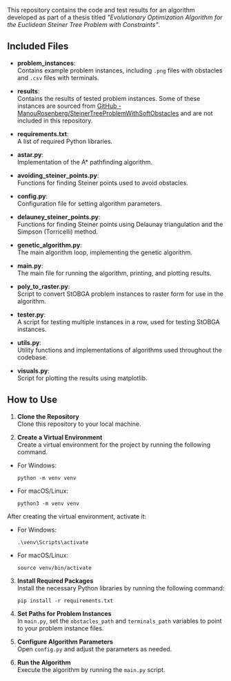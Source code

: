 This repository contains the code and test results for an algorithm developed as part of a thesis titled *"Evolutionary Optimization Algorithm for the Euclidean Steiner Tree Problem with Constraints"*.

## Included Files

- **problem_instances**:  
  Contains example problem instances, including `.png` files with obstacles and `.csv` files with terminals.
  
- **results**:  
  Contains the results of tested problem instances. Some of these instances are sourced from [GitHub - ManouRosenberg/SteinerTreeProblemWithSoftObstacles](https://github.com/ManouRosenberg/SteinerTreeProblemWithSoftObstacles) and are not included in this repository.

- **requirements.txt**:  
  A list of required Python libraries.

- **astar.py**:  
  Implementation of the A* pathfinding algorithm.

- **avoiding_steiner_points.py**:  
  Functions for finding Steiner points used to avoid obstacles.

- **config.py**:  
  Configuration file for setting algorithm parameters.

- **delauney_steiner_points.py**:  
  Functions for finding Steiner points using Delaunay triangulation and the Simpson (Torricelli) method.

- **genetic_algorithm.py**:  
  The main algorithm loop, implementing the genetic algorithm.

- **main.py**:  
  The main file for running the algorithm, printing, and plotting results.

- **poly_to_raster.py**:  
  Script to convert StOBGA problem instances to raster form for use in the algorithm.

- **tester.py**:  
  A script for testing multiple instances in a row, used for testing StOBGA instances.

- **utils.py**:  
  Utility functions and implementations of algorithms used throughout the codebase.

- **visuals.py**:  
  Script for plotting the results using matplotlib.

## How to Use

1. **Clone the Repository**  
   Clone this repository to your local machine.

 2. **Create a Virtual Environment**  
 Create a virtual environment for the project by running the following command.  
 - For Windows:
   ```
   python -m venv venv
   ```
 - For macOS/Linux:
   ```
   python3 -m venv venv
   ```
 After creating the virtual environment, activate it:
 - For Windows:
   ```
   .\venv\Scripts\activate
   ```
 - For macOS/Linux:
   ```
   source venv/bin/activate
   ```

3. **Install Required Packages**  
   Install the necessary Python libraries by running the following command:
   ```
   pip install -r requirements.txt
   ```

5. **Set Paths for Problem Instances**  
   In `main.py`, set the `obstacles_path` and `terminals_path` variables to point to your problem instance files.

6. **Configure Algorithm Parameters**  
   Open `config.py` and adjust the parameters as needed.

7. **Run the Algorithm**  
   Execute the algorithm by running the `main.py` script.
